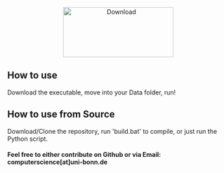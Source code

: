 <center>
<a href="https://github.com/lennihein/LoL-Data-Tool/releases/download/0.1/LoL_Data_Tool.exe">
  <img src="https://lennihein.github.io/LoL-Data-Tool/pages/download.png" alt="Download" height="114" width="251">
</a>
</center>

## How to use

Download the executable, move into your Data folder, run!

## How to use from Source

Download/Clone the repository, run 'build.bat' to compile, or just run the Python script.

#### Feel free to either contribute on Github or via Email: computerscience[at]uni-bonn.de

